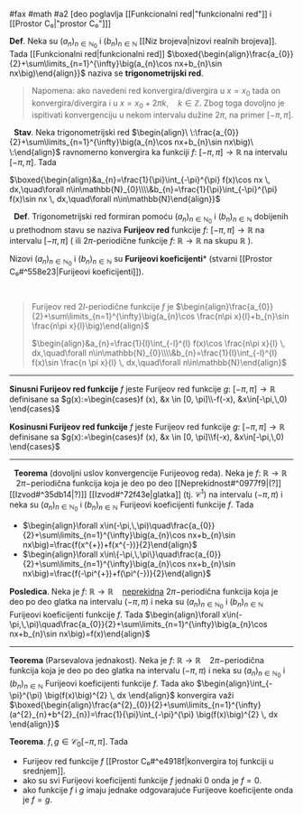 #fax #math #a2 [deo poglavlja [[Funkcionalni red|"funkcionalni red"]] i [[Prostor C₀|"prostor C₀"]]]
$\:$

**Def**. Neka su $\big(a_{n}\big)_{n\in\mathbb{N}_{0}}$ i $\big(b_{n}\big)_{n\in\mathbb{N}}$ [[Niz brojeva|nizovi realnih brojeva]]. Tada [[Funkcionalni red|funkcionalni red]] $\boxed{\begin{align}\frac{a_{0}}{2}+\sum\limits_{n=1}^{\infty}\big(a_{n}\cos nx+b_{n}\sin nx\big)\end{align}}$ naziva se **trigonometrijski red**.

> Napomena: ako navedeni red konvergira/divergira u $x=x_{0}$ tada on konvergira/divergira i u $x=x_{0}+2\pi k,\quad k\in\mathbb{Z}$.
> Zbog toga dovoljno je ispitivati konvergenciju u nekom intervalu dužine $2\pi$, na primer $[-\pi,\,\pi]$.

$\:$
**Stav**. Neka trigonometrijski red $\begin{align}\ \:\frac{a_{0}}{2}+\sum\limits_{n=1}^{\infty}\big(a_{n}\cos nx+b_{n}\sin nx\big)\ \:\end{align}$ ravnomerno konvergira ka funkciji $f:\ [−\pi, \pi]\to\mathbb{R}$ na intervalu $[−\pi, \pi]$. Tada

$\boxed{\begin{align}&a_{n}=\frac{1}{\pi}\int_{-\pi}^{\pi} f(x)\cos nx \, dx,\quad\forall n\in\mathbb{N}_{0}\\\\&b_{n}=\frac{1}{\pi}\int_{-\pi}^{\pi} f(x)\sin nx \, dx,\quad\forall n\in\mathbb{N}\end{align}}$

$\:$
**Def**. Trigonometrijski red formiran pomoću $\big(a_{n}\big)_{n\in\mathbb{N}_{0}}$ i $\big(b_{n}\big)_{n\in\mathbb{N}}$  dobijenih u prethodnom stavu se naziva **Furijeov red** funkcije $f:\ [-\pi,\,\pi]\to\mathbb{R}$ na intervalu $[-\pi, \pi]$ $\Big($ ili $2\pi$-periodične funkcije $f:\ \mathbb{R}\to\mathbb{R}$ na skupu $\mathbb{R}$ $\Big)$.

Nizovi $\big(a_{n}\big)_{n\in\mathbb{N}_{0}}$ i $\big(b_{n}\big)_{n\in\mathbb{N}}$ su **Furijeovi koeficijenti*** (stvarni [[Prostor C₀#^558e23|Furijeovi koeficijenti]]).

$\:$

>Furijeov red $2l$-periodične funkcije $f$ je
$\begin{align}\frac{a_{0}}{2}+\sum\limits_{n=1}^{\infty}\big(a_{n}\cos \frac{n\pi x}{l}+b_{n}\sin \frac{n\pi x}{l}\big)\end{align}$ 
>
>$\begin{align}&a_{n}=\frac{1}{l}\int_{-l}^{l} f(x)\cos \frac{n\pi x}{l} \, dx,\quad\forall n\in\mathbb{N}_{0}\\\\&b_{n}=\frac{1}{l}\int_{-l}^{l} f(x)\sin \frac{n \pi x}{l} \, dx,\quad\forall n\in\mathbb{N}\end{align}$
___

**Sinusni Furijeov red funkcije** $f$ jeste Furijeov red funkcije $g:\ [-\pi, \pi]\to\mathbb{R}$
definisane sa $g(x):=\begin{cases}f (x), &x \in [0, \pi]\\-f(-x), &x\in[-\pi,\,0) \end{cases}$

**Kosinusni Furijeov red funkcije** $f$ jeste Furijeov red funkcije $g:\ [-\pi, \pi]\to\mathbb{R}$
definisane sa $g(x):=\begin{cases}f (x), &x \in [0, \pi]\\f(-x), &x\in[-\pi,\,0) \end{cases}$
___
$\:$
**Teorema** (dovoljni uslov konvergencije Furijeovog reda). 
Neka je $f:\ \mathbb{R}\to\mathbb{R}$ $\ \:$ $2\pi$−periodična funkcija koja je deo po deo [[Neprekidnost#^0977f9|(?]][[Izvod#^35db14|?)]] [[Izvod#^72f43e|glatka]] $\Big($tj. $\mathcal{C}^{1}\Big)$ na intervalu $(-\pi,\,\pi)$ i neka su $\big(a_{n}\big)_{n\in\mathbb{N}_{0}}$ i $\big(b_{n}\big)_{n\in\mathbb{N}}$  Furijeovi koeficijenti funkcije $f$. Tada
- $\begin{align}\forall x\in(-\pi,\,\pi)\quad\frac{a_{0}}{2}+\sum\limits_{n=1}^{\infty}\big(a_{n}\cos nx+b_{n}\sin nx\big)=\frac{f(x^{+})+f(x^{-})}{2}\end{align}$
- $\begin{align}\forall x\in\{-\pi,\,\pi\}\quad\frac{a_{0}}{2}+\sum\limits_{n=1}^{\infty}\big(a_{n}\cos nx+b_{n}\sin nx\big)=\frac{f(-\pi^{+})+f(\pi^{-})}{2}\end{align}$

**Posledica**. Neka je $f:\ \mathbb{R}\to\mathbb{R}$ $\ \:$ <u>neprekidna</u> $2\pi$−periodična funkcija koja je deo po deo  glatka na intervalu $(-\pi,\,\pi)$ i neka su $\big(a_{n}\big)_{n\in\mathbb{N}_{0}}$ i $\big(b_{n}\big)_{n\in\mathbb{N}}$  Furijeovi koeficijenti funkcije $f$. Tada
$\begin{align}\forall x\in(-\pi,\,\pi)\quad\frac{a_{0}}{2}+\sum\limits_{n=1}^{\infty}\big(a_{n}\cos nx+b_{n}\sin nx\big)=f(x)\end{align}$

___
**Teorema** (Parsevalova jednakost). 
Neka je $f:\ \mathbb{R}\to\mathbb{R}$ $\ \:$ $2\pi$−periodična funkcija koja je deo po deo glatka  na intervalu $(-\pi,\,\pi)$ i neka su $\big(a_{n}\big)_{n\in\mathbb{N}_{0}}$ i $\big(b_{n}\big)_{n\in\mathbb{N}}$  Furijeovi koeficijenti funkcije $f$. Tada ako $\begin{align}\int_{-\pi}^{\pi} \big(f(x)\big)^{2} \, dx \end{align}$ konvergira važi $\boxed{\begin{align}\frac{a^{2}_{0}}{2}+\sum\limits_{n=1}^{\infty}(a^{2}_{n}+b^{2}_{n})=\frac{1}{\pi}\int_{-\pi}^{\pi} \big(f(x)\big)^{2} \, dx \end{align}}$

**Teorema**.  $f,\,g\in\mathcal{C}_{0}[-\pi,\,\pi]$. Tada
- Furijeov red funkcije $f$ [[Prostor C₀#^e4918f|konvergira toj funkciji u srednjem]].
- ako su svi Furijeovi koeficijenti funkcije $f$ jednaki $0$ onda je $f = 0$.
- ako funkcije $f$ i $g$ imaju jednake odgovarajuće Furijeove koeficijente onda je $f = g$.